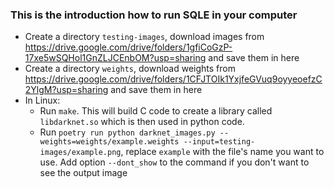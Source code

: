 ### This is the introduction how to run SQLE in your computer
- Create a directory `testing-images`, download images from https://drive.google.com/drive/folders/1gfiCoGzP-17xe5wSQHol1GnZLJCEnbOM?usp=sharing and save them in here
- Create a directory `weights`, download weights from 
https://drive.google.com/drive/folders/1CFJTOIk1YxjfeGVuq9oyyeoefzC2YlgM?usp=sharing and save them in here
- In Linux:
    - Run `make`. This will build C code to create a library called `libdarknet.so` which is then used in python code.
    - Run `poetry run python darknet_images.py --weights=weights/example.weights --input=testing-images/example.png`, replace `example` with the file's name you want to use. Add option `--dont_show` to the command if you don't want to see the output image
    
